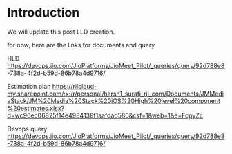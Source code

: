 # Introduction 
We will update this post LLD creation. 

for now, here are the links for documents and query

HLD
https://devops.jio.com/JioPlatforms/JioMeet_Pilot/_queries/query/92d788e8-738a-4f2d-b59d-86b78a4d9716/

Estimation plan
https://rilcloud-my.sharepoint.com/:x:/r/personal/harsh1_surati_ril_com/Documents/JMMediaStack/JM%20Media%20Stack%20iOS%20High%20level%20component%20estimates.xlsx?d=wc96ec06825f14e4984138f1aafdad580&csf=1&web=1&e=FopyZc

Devops query
https://devops.jio.com/JioPlatforms/JioMeet_Pilot/_queries/query/92d788e8-738a-4f2d-b59d-86b78a4d9716/
